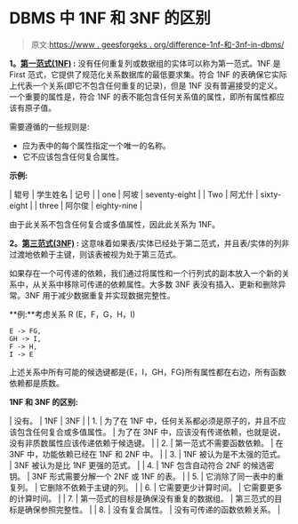 # DBMS 中 1NF 和 3NF 的区别

> 原文:[https://www . geesforgeks . org/difference-1nf-和-3nf-in-dbms/](https://www.geeksforgeeks.org/difference-between-1nf-and-3nf-in-dbms/)

**1。[第一范式(1NF)](https://www.geeksforgeeks.org/first-normal-form-1nf/?ref=lbp) :**
没有任何重复列或数据组的实体可以称为第一范式。1NF 是 First 范式，它提供了规范化关系数据库的最低要求集。符合 1NF 的表确保它实际上代表一个关系(即它不包含任何重复的记录)，但是 1NF 没有普遍接受的定义。一个重要的属性是，符合 1NF 的表不能包含任何关系值的属性，即所有属性都应该有原子值。

需要遵循的一些规则是:

*   应为表中的每个属性指定一个唯一的名称。
*   它不应该包含任何复合属性。

**示例:**

| 辊号 | 学生姓名 | 记号 |
| one | 阿坡 | seventy-eight |
| Two | 阿尤什 | sixty-eight |
| three | 阿尔俊 | eighty-nine |

由于此关系不包含任何复合或多值属性，因此此关系为 1NF。

**2。[第三范式(3NF)](https://www.geeksforgeeks.org/third-normal-form-3nf/?ref=lbp) :**
这意味着如果表/实体已经处于第二范式，并且表/实体的列非过渡地依赖于主键，则该表被视为处于第三范式。

如果存在一个可传递的依赖，我们通过将属性和一个行列式的副本放入一个新的关系中，从关系中移除可传递的依赖属性。大多数 3NF 表没有插入、更新和删除异常。3NF 用于减少数据重复并实现数据完整性。

**例:**考虑关系 R (E，F，G，H，I)

```
E -> FG, 
GH -> I, 
F -> H, 
I -> E 

```

上述关系中所有可能的候选键都是{E，I，GH，FG}所有属性都在右边，所有函数依赖都是质数。

**1NF 和 3NF 的区别:**

| 没有。 | 1NF | 3NF |
| 1. | 为了在 1NF 中，任何关系都必须是原子的，并且不应该包含任何复合或多值属性。 | 为了在 3NF 中，应该没有传递依赖，也就是说，没有非质数属性应该传递依赖于候选键。 |
| 2. | 第一范式不需要函数依赖。 | 在 3NF 中，功能依赖已经在 1NF 和 2NF 中。 |
| 3. | 1NF 被认为是不太强的范式。 | 3NF 被认为是比 1NF 更强的范式。 |
| 4. | 1NF 包含自动符合 2NF 的候选密钥。 | 3NF 形式需要分解一个 2NF 或 1NF 的表。 |
| 5. | 它消除了同一表中的重复列。 | 它删除不依赖于主键的列。 |
| 6. | 它需要更少计算时间。 | 它需要更多的计算时间。 |
| 7. | 第一范式的目标是确保没有重复的数据组。 | 第三范式的目标是确保参照完整性。 |
| 8. | 没有复合属性。 | 没有可传递的函数依赖关系。 |
